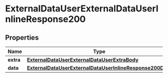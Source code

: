 # ExternalDataUserExternalDataUserInlineResponse200

## Properties
Name | Type | Description | Notes
------------ | ------------- | ------------- | -------------
**extra** | [**ExternalDataUserExternalDataUserExtraBody**](ExternalDataUserExternalDataUserExtraBody.md) |  |  [optional]
**data** | [**ExternalDataUserExternalDataUserInlineResponse200Data**](ExternalDataUserExternalDataUserInlineResponse200Data.md) |  |  [optional]
